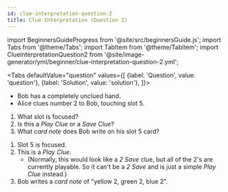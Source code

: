 ```yaml
---
id: clue-interpretation-question-2
title: Clue Interpretation (Question 2)
---
```


import BeginnersGuideProgress from '@site/src/beginnersGuide.js';
import Tabs from '@theme/Tabs';
import TabItem from '@theme/TabItem';
import ClueInterpretationQuestion2 from '@site/image-generator/yml/beginner/clue-interpretation-question-2.yml';

<BeginnersGuideProgress id="clue-interpretation-question-2" />

<!-- lint disable no-undefined-references -->

<Tabs
  defaultValue="question"
  values={[
    {label: 'Question', value: 'question'},
    {label: 'Solution', value: 'solution'},
  ]}>
<TabItem value="question">

- Bob has a completely unclued hand.
- Alice clues number 2 to Bob, touching slot 5.

1. What slot is focused?
1. Is this a *Play Clue* or a *Save Clue*?
1. What *card note* does Bob write on his slot 5 card?

</TabItem>
<TabItem value="solution">

1. Slot 5 is focused.
1. This is a *Play Clue*.
    - (Normally, this would look like a *2 Save* clue, but all of the 2's are currently playable. So it can't be a *2 Save* and is just a simple *Play Clue* instead.)
1. Bob writes a *card note* of "yellow 2, green 2, blue 2".

</TabItem>
</Tabs>

<ClueInterpretationQuestion2 />
